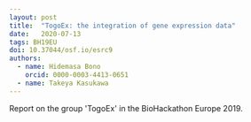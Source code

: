 ```yaml
---
layout: post
title:  "TogoEx: the integration of gene expression data"
date:   2020-07-13
tags: BH19EU
doi: 10.37044/osf.io/esrc9
authors:
  - name: Hidemasa Bono
    orcid: 0000-0003-4413-0651
  - name: Takeya Kasukawa
---
```


Report on the group 'TogoEx' in the BioHackathon Europe 2019.

